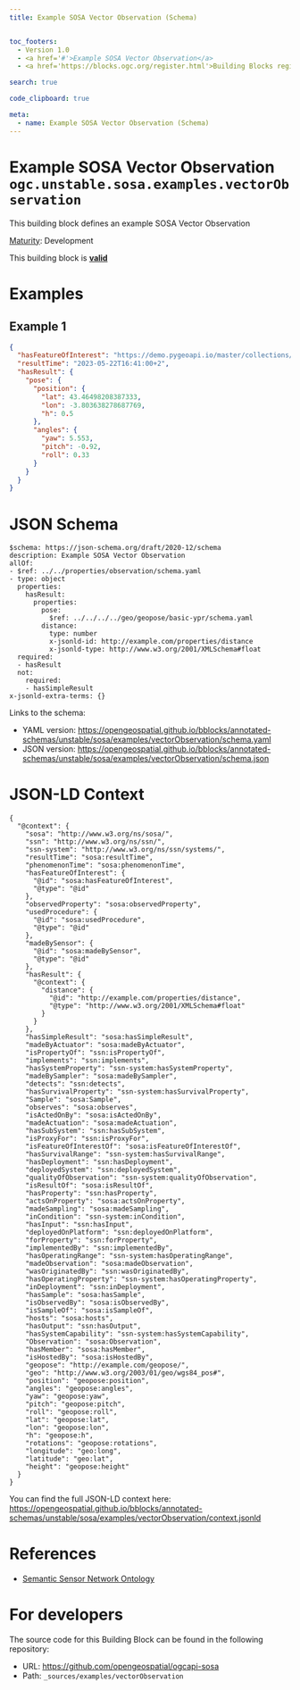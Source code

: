 ```yaml
---
title: Example SOSA Vector Observation (Schema)


toc_footers:
  - Version 1.0
  - <a href='#'>Example SOSA Vector Observation</a>
  - <a href='https://blocks.ogc.org/register.html'>Building Blocks register</a>

search: true

code_clipboard: true

meta:
  - name: Example SOSA Vector Observation (Schema)
---
```



# Example SOSA Vector Observation `ogc.unstable.sosa.examples.vectorObservation`

This building block defines an example SOSA Vector Observation

[Maturity](https://github.com/cportele/ogcapi-building-blocks#building-block-maturity): Development

<aside class="success">
This building block is <strong><a href="https://github.com/opengeospatial/bblocks/blob/master/tests/unstable/sosa/examples/vectorObservation/" target="_blank">valid</a></strong>
</aside>

# Examples

## Example 1

```json
{
  "hasFeatureOfInterest": "https://demo.pygeoapi.io/master/collections/utah_city_locations/items/Salem",
  "resultTime": "2023-05-22T16:41:00+2",
  "hasResult": {
    "pose": {
      "position": {
        "lat": 43.46498208387333,
        "lon": -3.803638278687769,
        "h": 0.5
      },
      "angles": {
        "yaw": 5.553,
        "pitch": -0.92,
        "roll": 0.33
      }
    }
  }
}

```


# JSON Schema

```yaml--schema
$schema: https://json-schema.org/draft/2020-12/schema
description: Example SOSA Vector Observation
allOf:
- $ref: ../../properties/observation/schema.yaml
- type: object
  properties:
    hasResult:
      properties:
        pose:
          $ref: ../../../../geo/geopose/basic-ypr/schema.yaml
        distance:
          type: number
          x-jsonld-id: http://example.com/properties/distance
          x-jsonld-type: http://www.w3.org/2001/XMLSchema#float
  required:
  - hasResult
  not:
    required:
    - hasSimpleResult
x-jsonld-extra-terms: {}

```

Links to the schema:

* YAML version: <a href="https://opengeospatial.github.io/bblocks/annotated-schemas/unstable/sosa/examples/vectorObservation/schema.yaml" target="_blank">https://opengeospatial.github.io/bblocks/annotated-schemas/unstable/sosa/examples/vectorObservation/schema.yaml</a>
* JSON version: <a href="https://opengeospatial.github.io/bblocks/annotated-schemas/unstable/sosa/examples/vectorObservation/schema.json" target="_blank">https://opengeospatial.github.io/bblocks/annotated-schemas/unstable/sosa/examples/vectorObservation/schema.json</a>


# JSON-LD Context

```json--ldContext
{
  "@context": {
    "sosa": "http://www.w3.org/ns/sosa/",
    "ssn": "http://www.w3.org/ns/ssn/",
    "ssn-system": "http://www.w3.org/ns/ssn/systems/",
    "resultTime": "sosa:resultTime",
    "phenomenonTime": "sosa:phenomenonTime",
    "hasFeatureOfInterest": {
      "@id": "sosa:hasFeatureOfInterest",
      "@type": "@id"
    },
    "observedProperty": "sosa:observedProperty",
    "usedProcedure": {
      "@id": "sosa:usedProcedure",
      "@type": "@id"
    },
    "madeBySensor": {
      "@id": "sosa:madeBySensor",
      "@type": "@id"
    },
    "hasResult": {
      "@context": {
        "distance": {
          "@id": "http://example.com/properties/distance",
          "@type": "http://www.w3.org/2001/XMLSchema#float"
        }
      }
    },
    "hasSimpleResult": "sosa:hasSimpleResult",
    "madeByActuator": "sosa:madeByActuator",
    "isPropertyOf": "ssn:isPropertyOf",
    "implements": "ssn:implements",
    "hasSystemProperty": "ssn-system:hasSystemProperty",
    "madeBySampler": "sosa:madeBySampler",
    "detects": "ssn:detects",
    "hasSurvivalProperty": "ssn-system:hasSurvivalProperty",
    "Sample": "sosa:Sample",
    "observes": "sosa:observes",
    "isActedOnBy": "sosa:isActedOnBy",
    "madeActuation": "sosa:madeActuation",
    "hasSubSystem": "ssn:hasSubSystem",
    "isProxyFor": "ssn:isProxyFor",
    "isFeatureOfInterestOf": "sosa:isFeatureOfInterestOf",
    "hasSurvivalRange": "ssn-system:hasSurvivalRange",
    "hasDeployment": "ssn:hasDeployment",
    "deployedSystem": "ssn:deployedSystem",
    "qualityOfObservation": "ssn-system:qualityOfObservation",
    "isResultOf": "sosa:isResultOf",
    "hasProperty": "ssn:hasProperty",
    "actsOnProperty": "sosa:actsOnProperty",
    "madeSampling": "sosa:madeSampling",
    "inCondition": "ssn-system:inCondition",
    "hasInput": "ssn:hasInput",
    "deployedOnPlatform": "ssn:deployedOnPlatform",
    "forProperty": "ssn:forProperty",
    "implementedBy": "ssn:implementedBy",
    "hasOperatingRange": "ssn-system:hasOperatingRange",
    "madeObservation": "sosa:madeObservation",
    "wasOriginatedBy": "ssn:wasOriginatedBy",
    "hasOperatingProperty": "ssn-system:hasOperatingProperty",
    "inDeployment": "ssn:inDeployment",
    "hasSample": "sosa:hasSample",
    "isObservedBy": "sosa:isObservedBy",
    "isSampleOf": "sosa:isSampleOf",
    "hosts": "sosa:hosts",
    "hasOutput": "ssn:hasOutput",
    "hasSystemCapability": "ssn-system:hasSystemCapability",
    "Observation": "sosa:Observation",
    "hasMember": "sosa:hasMember",
    "isHostedBy": "sosa:isHostedBy",
    "geopose": "http://example.com/geopose/",
    "geo": "http://www.w3.org/2003/01/geo/wgs84_pos#",
    "position": "geopose:position",
    "angles": "geopose:angles",
    "yaw": "geopose:yaw",
    "pitch": "geopose:pitch",
    "roll": "geopose:roll",
    "lat": "geopose:lat",
    "lon": "geopose:lon",
    "h": "geopose:h",
    "rotations": "geopose:rotations",
    "longitude": "geo:long",
    "latitude": "geo:lat",
    "height": "geopose:height"
  }
}
```

You can find the full JSON-LD context here:
<a href="https://opengeospatial.github.io/bblocks/annotated-schemas/unstable/sosa/examples/vectorObservation/context.jsonld" target="_blank">https://opengeospatial.github.io/bblocks/annotated-schemas/unstable/sosa/examples/vectorObservation/context.jsonld</a>

# References

* [Semantic Sensor Network Ontology](https://www.w3.org/TR/vocab-ssn/)

# For developers

The source code for this Building Block can be found in the following repository:

* URL: <a href="https://github.com/opengeospatial/ogcapi-sosa" target="_blank">https://github.com/opengeospatial/ogcapi-sosa</a>
* Path: `_sources/examples/vectorObservation`

